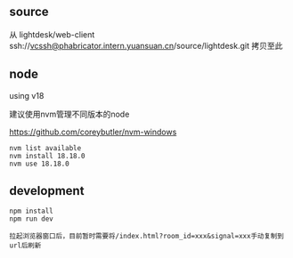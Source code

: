 ## source

从 lightdesk/web-client ssh://vcssh@phabricator.intern.yuansuan.cn/source/lightdesk.git 拷贝至此

## node
using v18

建议使用nvm管理不同版本的node 

https://github.com/coreybutler/nvm-windows

```
nvm list available
nvm install 18.18.0
nvm use 18.18.0
```

## development
```
npm install
npm run dev

拉起浏览器窗口后，目前暂时需要将/index.html?room_id=xxx&signal=xxx手动复制到url后刷新
```